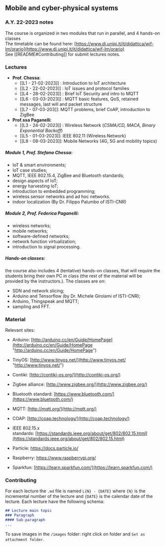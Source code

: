 ## Mobile and cyber-physical systems 
### A.Y. 22-2023 notes

The course is organized in two modules that run in parallel, and 4 hands-on classes   
The timetable can be found here: [https://www.di.unipi.it/it/didattica/wif-lm/orario](https://www.di.unipi.it/it/didattica/wif-lm/orario)  
See [[README#Contributing]] for submit lectures notes.

### Lectures 
- **Prof. Chessa**:
	- [[L1 - 21-02-2023]] : Introduction to IoT architecture
	- [[L2 - 22-02-2023]] : IoT issues and protocol families
	- [[L4 - 28-02-2023]] : Brief IoT Security and intro to MQTT
	- [[L6 - 03-03-2023]] : MQTT basic features, QoS, retained messages, last will and packet structure
	- [[L7 - 07-03-203]]: MQTT problems, brief CoAP, introduction to ZigBee
- **Prof.ssa Paganelli**:
	- [[L3 - 24-02-2023]] : Wireless Network (*CSMA/CD, MACA, Binary Exponential Backoff*)
	- [[L5 - 01-03-2023]]: IEEE 802.11 (Wireless Network)
	- [[L8 - 08-03-2023]]: Mobile Networks (4G, 5G and mobility topics)

##### Module 1, Prof. Stefano Chessa:

-   IoT & smart environments;
-   IoT case studies;
-   MQTT, IEEE 802.15.4, ZigBee and Bluetooth standards;  
-   design aspects of IoT; 
-   energy harvesting IoT;
-   introduction to embedded programming;
-   wireless sensor networks and ad hoc networks.
-   indoor localization (By Dr. Filippo Palumbo of ISTI-CNR)

##### Module 2, Prof. Federica Paganelli:

-   wireless networks;  
-   mobile networks;
-   software-defined networks;
-   network function virtualization;
-   introduction to signal processing.  

##### Hands-on classes:

the course also includes 4 (tentative) hands-on classes, that will require the students bring their own PC in class (the rest of the material will be provided by the instructors.). The classes are on:

-   SDN and network slicing;
-   Arduino and Tensorflow (by Dr. Michele Girolami of ISTI-CNR);
-   Arduino, Thingspeak and MQTT;
-   sampling and FFT.

### Material
Relevant sites:  

-   Arduino: [http://arduino.cc/en/Guide/HomePage](http://arduino.cc/en/Guide/HomePage "http://arduino.cc/en/Guide/HomePage")
    
-   TinyOS: [http://www.tinyos.net/](http://www.tinyos.net/ "http://www.tinyos.net/")
    
-   Contiki: [http://contiki-os.org/](http://contiki-os.org/)  
    
-   Zigbee alliance: [http://www.zigbee.org/](http://www.zigbee.org/)
    
-   Bluetooth standard: [https://www.bluetooth.com/](https://www.bluetooth.com/)
    
-   MQTT: [http://mqtt.org/](http://mqtt.org/)
    
-   COAP: [http://coap.technology/](http://coap.technology/)
    
-   IEEE 802.15.x standards: [https://standards.ieee.org/about/get/802/802.15.html](https://standards.ieee.org/about/get/802/802.15.html)
    
-   Particle: [https://docs.particle.io/  
    ](https://docs.particle.io/)
    
-   Raspberry: [https://www.raspberrypi.org/  
    ](https://www.raspberrypi.org/)
    
-   Sparkfun: [https://learn.sparkfun.com/](https://learn.sparkfun.com/)


### Contributing
For each lecture the `.md` file is named `L{N} - {DATE}` where `{N}` is the incremental number of the lecture and `{DATE}` is the calendar date of the lecture. Each lecture have the following schema:

```markdown
## Lecture main topic
### Paragraph 
#### Sub-paragraph
...
```

To save images in the `/images` folder: right click on folder and `Set as attachment folder`. 
